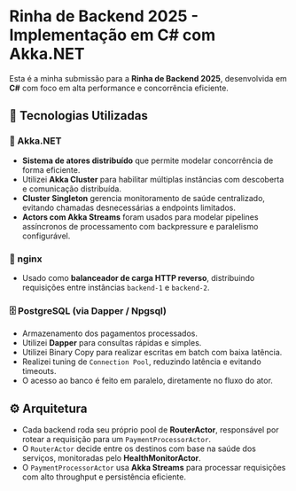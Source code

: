 # Rinha de Backend 2025 - Implementação em C# com Akka.NET

Esta é a minha submissão para a **Rinha de Backend 2025**, desenvolvida em **C#** com foco em alta performance e concorrência eficiente.

## 🚀 Tecnologias Utilizadas

### 🧠 Akka.NET
- **Sistema de atores distribuído** que permite modelar concorrência de forma eficiente.
- Utilizei **Akka Cluster** para habilitar múltiplas instâncias com descoberta e comunicação distribuída.
- **Cluster Singleton** gerencia monitoramento de saúde centralizado, evitando chamadas desnecessárias a endpoints limitados.
- **Actors com Akka Streams** foram usados para modelar pipelines assíncronos de processamento com backpressure e paralelismo configurável.

### 🔁 nginx
- Usado como **balanceador de carga HTTP reverso**, distribuindo requisições entre instâncias `backend-1` e `backend-2`.

### 🗄️ PostgreSQL (via Dapper / Npgsql)
- Armazenamento dos pagamentos processados.
- Utilizei **Dapper** para consultas rápidas e simples.
- Utilizei Binary Copy para realizar escritas em batch com baixa latência.
- Realizei tuning de `Connection Pool`, reduzindo latência e evitando timeouts.
- O acesso ao banco é feito em paralelo, diretamente no fluxo do ator.

## ⚙️ Arquitetura

- Cada backend roda seu próprio pool de **RouterActor**, responsável por rotear a requisição para um `PaymentProcessorActor`.
- O `RouterActor` decide entre os destinos com base na saúde dos serviços, monitoradas pelo **HealthMonitorActor**.
- O `PaymentProcessorActor` usa **Akka Streams** para processar requisições com alto throughput e persistência eficiente.